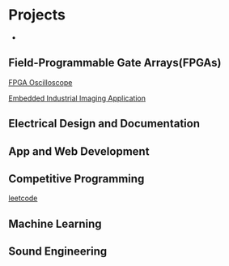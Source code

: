 # Projects
*
## Field-Programmable Gate Arrays(FPGAs)

[FPGA Oscilloscope](https://github.com/mkostandin/fpga-oscilloscope)

[Embedded Industrial Imaging Application](https://github.com/mkostandin/fpga-industrial-imaging)

## Electrical Design and Documentation

[comment]: <> "[PCB Design](https://github.com/mkostandin/umass-differencemaker-team)"

[comment]: <> "[Full Documented Machine](https://whatthefpga.com)"

## App and Web Development

[comment]: <> "[BioLink App](https://github.com/mkostandin/umass-differencemaker-team)"

[comment]: <> "[Bluetooth LE](https://github.com/mkostandin/umass-differencemaker-team)"

<!--- [React.js, Next.js, Tailwind CSS Resume](https://mattkostandin-resume.netlify.app) --->

## Competitive Programming

[leetcode](https://github.com/mkostandin/leetcode)

## Machine Learning
## Sound Engineering

